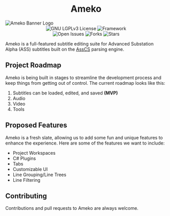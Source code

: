<h1 align="center">Ameko</h1>

<img alt="Ameko Banner Logo" src="https://files.catbox.moe/aylq3a.jpg" />

<br />

<div align="center">
    <img alt="GNU LGPLv3 License" src="https://img.shields.io/github/license/ProjectAmeko/Ameko" />
    <img alt="Framework" src="https://img.shields.io/badge/.NET-6.0-important" />
    <br />
    <img alt="Open Issues" src="https://img.shields.io/github/issues/ProjectAmeko/Ameko" />
    <img alt="Forks" src="https://img.shields.io/github/forks/ProjectAmeko/Ameko" />
    <img alt="Stars" src="https://img.shields.io/github/stars/ProjectAmeko/Ameko" />

</div>

<p>
Ameko is a full-featured subtitle editing suite for Advanced Substation Alpha (ASS) subtitles built on the <a href="https://github.com/ProjectAmeko/AssCS">AssCS</a> parsing engine.
</p>

<h2>Project Roadmap</h2>
<p>
Ameko is being built in stages to streamline the development process and keep things from getting out of control. The current roadmap looks like this:
<ol>
    <li>Subtitles can be loaded, edited, and saved <b>(MVP)</b>
    <li>Audio</li>
    <li>Video</li>
    <li>Tools</li>
</ol>
</p>

<h2>Proposed Features</h2>
<p>
Ameko is a fresh slate, allowing us to add some fun and unique features to enhance the experience. Here are some of the features we want to include:
<ul>
    <li>Project Workspaces</li>
    <li>C# Plugins</li>
    <li>Tabs</li>
    <li>Customizable UI</li>
    <li>Line Grouping/Line Trees</li>
    <li>Line Filtering</li>
</ul>
</p>

<h2>Contributing</h2>
<p>
Contributions and pull requests to Ameko are always welcome.
</p>